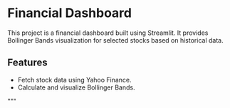 # Financial Dashboard

This project is a financial dashboard built using Streamlit. It provides Bollinger Bands visualization for selected stocks based on historical data.

## Features
- Fetch stock data using Yahoo Finance.
- Calculate and visualize Bollinger Bands.

"""
